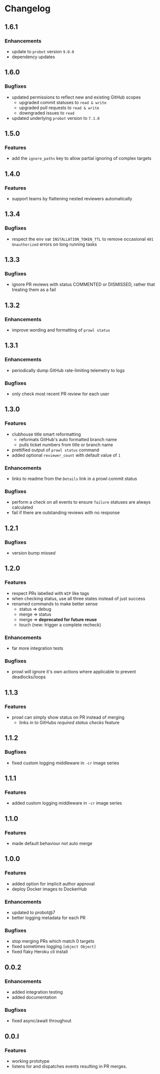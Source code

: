 # Changelog

## 1.6.1

### Enhancements

- update to `probot` version `9.0.0`
- dependency updates

## 1.6.0

### Bugfixes

- updated permissions to reflect new and existing GitHub scopes
  - upgraded commit statuses to `read & write`
  - upgraded pull requests to `read & write`
  - downgraded issues to `read`
- updated underlying `probot` version to `7.1.0`

## 1.5.0

### Features

- add the `ignore_paths` key to allow partial ignoring of complex targets

## 1.4.0

### Features

- support teams by flattening nested reviewers automatically

## 1.3.4

### Bugfixes

- respect the env var `INSTALLATION_TOKEN_TTL` to remove occasional `401 Unauthorized` errors on long running tasks

## 1.3.3

### Bugfixes

- ignore PR reviews with status COMMENTED or DISMISSED, rather that treating them as a fail

## 1.3.2

### Enhancements

- improve wording and formatting of `prowl status`

## 1.3.1

### Enhancements

- periodically dump GitHub rate-limiting telemetry to logs

### Bugfixes

- only check most recent PR review for each user

## 1.3.0

### Features

- clubhouse title smart reformatting
  - reformats GitHub's auto formatted branch name
  - pulls ticket numbers from title or branch name
- prettified output of `prowl status` command
- added optional `reviewer_count` with default value of `1`

### Enhancements

- links to readme from the `Details` link in a prowl commit status

### Bugfixes

- perform a check on all events to ensure `failure` statuses are always calculated
- fail if there are outstanding reviews with no response

## 1.2.1

### Bugfixes

- version bump missed

## 1.2.0

### Features

- respect PRs labelled with `WIP` like tags
- when checking status, use all three states instead of just success
- renamed commands to make better sense
  - status => debug
  - merge => status
  - merge => **deprecated for future reuse**
  - touch (new: trigger a complete recheck)

### Enhancements

- far more integration tests

### Bugfixes

- prowl will ignore it's own actions where applicable to prevent deadlocks/loops

## 1.1.3

### Features

- prowl can simply show status on PR instead of merging
  - links in to GitHubs _required status checks_ feature

## 1.1.2

### Bugfixes

- fixed custom logging middleware in `-cr` image series

## 1.1.1

### Features

- added custom logging middleware in `-cr` image series

## 1.1.0

### Features

- made default behaviour not auto merge

## 1.0.0

### Features

- added option for implicit author approval
- deploy Docker images to DockerHub

### Enhancements

- updated to probot@7
- better logging metadata for each PR

### Bugfixes

- stop merging PRs which match 0 targets
- fixed sometimes logging `[object Object]`
- fixed flaky Heroku cli install

## 0.0.2

### Enhancements

- added integration testing
- added documentation

### Bugfixes

- fixed async/await throughout

## 0.0.l

### Features

- working prototype
- listens for and dispatches events resulting in PR merges.
